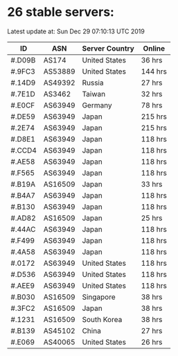 # 26 stable servers:

Latest update at: Sun Dec 29 07:10:13 UTC 2019

| ID | ASN | Server Country | Online |
| -- | --- | -------------- | ------ |
| #.D09B | AS174 | United States | 36 hrs |
| #.9FC3 | AS53889 | United States | 144 hrs |
| #.14D9 | AS49392 | Russia | 27 hrs |
| #.7E1D | AS3462 | Taiwan | 32 hrs |
| #.E0CF | AS63949 | Germany | 78 hrs |
| #.DE59 | AS63949 | Japan | 215 hrs |
| #.2E74 | AS63949 | Japan | 215 hrs |
| #.D8E1 | AS63949 | Japan | 118 hrs |
| #.CCD4 | AS63949 | Japan | 118 hrs |
| #.AE58 | AS63949 | Japan | 118 hrs |
| #.F565 | AS63949 | Japan | 118 hrs |
| #.B19A | AS16509 | Japan | 33 hrs |
| #.B4A7 | AS63949 | Japan | 118 hrs |
| #.B130 | AS63949 | Japan | 118 hrs |
| #.AD82 | AS16509 | Japan | 25 hrs |
| #.44AC | AS63949 | Japan | 118 hrs |
| #.F499 | AS63949 | Japan | 118 hrs |
| #.4A58 | AS63949 | Japan | 118 hrs |
| #.0172 | AS63949 | United States | 118 hrs |
| #.D536 | AS63949 | United States | 118 hrs |
| #.AEE9 | AS63949 | United States | 118 hrs |
| #.B030 | AS16509 | Singapore | 38 hrs |
| #.3FC2 | AS16509 | Japan | 38 hrs |
| #.1231 | AS16509 | South Korea | 38 hrs |
| #.B139 | AS45102 | China | 27 hrs |
| #.E069 | AS40065 | United States | 26 hrs |

